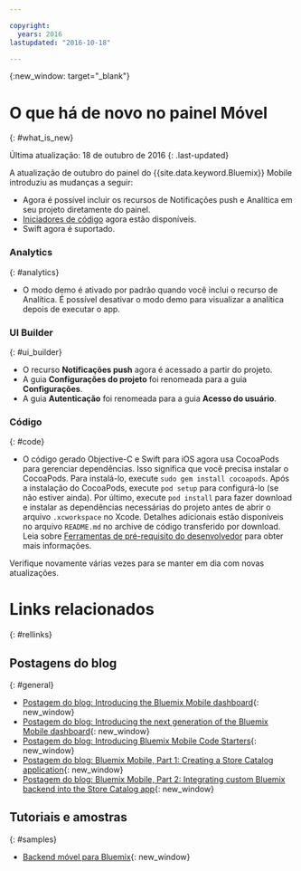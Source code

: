 ```yaml
---

copyright:
  years: 2016
lastupdated: "2016-10-18"

---
```

{:new_window: target="_blank"}

# O que há de novo no painel Móvel
{: #what_is_new}

Última atualização: 18 de outubro de 2016
{: .last-updated}

A atualização de outubro do painel do {{site.data.keyword.Bluemix}} Mobile introduziu as mudanças a seguir:

   * Agora é possível incluir os recursos de Notificações push e Analítica em seu projeto diretamente do painel.
   * [Iniciadores de código](starters.html#Code_Starter) agora estão disponíveis.
   * Swift agora é suportado.


### Analytics
{: #analytics}

   * O modo demo é ativado por padrão quando você inclui o recurso de Analítica. É possível desativar o modo demo para visualizar a analítica depois de executar o app.


### UI Builder
{: #ui_builder}

   * O recurso **Notificações push** agora é acessado a partir do projeto.
   * A guia **Configurações do projeto** foi renomeada para a guia **Configurações**.
   * A guia **Autenticação** foi renomeada para a guia **Acesso do usuário**.


### Código
{: #code}

   * O código gerado Objective-C e Swift para iOS agora usa CocoaPods para gerenciar dependências. Isso significa que você precisa instalar o CocoaPods. Para instalá-lo, execute `sudo gem install cocoapods`. Após a instalação do CocoaPods, execute `pod setup` para configurá-lo (se não estiver ainda). Por último, execute `pod install` para fazer download e instalar as dependências necessárias do projeto antes de abrir o arquivo `.xcworkspace` no Xcode. Detalhes adicionais estão disponíveis no arquivo `README.md` no archive de código transferido por download. Leia sobre [Ferramentas de pré-requisito do desenvolvedor](get_code.html#prereq-dev-tools) para obter mais informações.

Verifique novamente várias vezes para se manter em dia com novas atualizações.


# Links relacionados
{: #rellinks}

<!-- links to internal services don't work
## {{site.data.keyword.Bluemix_notm}} Mobile services
{: #general}
* [Mobile Analytics (Beta)](../services/mobileanalytics/index.html){: new_window}
* [Mobile Client Access](../services/mobileaccess/index.html){: new_window}
* [Mobile Foundation](../services/mobilefoundation/index.html){: new_window}
* [Mobile Quality Assurance)](../services/MobileQualityAssurance/index.html){: new_window}
* [Push Notifications](../services/mobilepush/index.html){: new_window}
-->

## Postagens do blog
{: #general}
* [Postagem do blog: Introducing the Bluemix Mobile
dashboard](https://developer.ibm.com/bluemix/2016/07/08/new-bluemix-mobile-dashboard/){: new_window}
* [Postagem do blog: Introducing the next generation of the Bluemix Mobile dashboard](https://ibm.com/blogs/bluemix/2016/10/introducing-the-next-generation-of-the-bluemix-mobile-dashboard/){: new_window}
* [Postagem do blog: Introducing Bluemix Mobile Code Starters](https://www.ibm.com/blogs/bluemix/2016/10/rapid-dev-with-mobile-code-starters/){: new_window}
* [Postagem do blog: Bluemix
Mobile, Part 1: Creating a Store Catalog application](https://developer.ibm.com/bluemix/2016/07/13/bluemix-mobile-creating-store-catalog-app-part1/){: new_window}
* [Postagem do blog: Bluemix
Mobile, Part 2: Integrating custom Bluemix backend into the Store Catalog app](https://developer.ibm.com/bluemix/2016/07/14/bluemix-mobile-integrating-custom-backend-part2/){: new_window}

## Tutoriais e amostras
{: #samples}
* [Backend móvel para Bluemix](https://github.com/ibm-bluemix-mobile-services/mobiledashboard-storecatalog-backend){: new_window}
